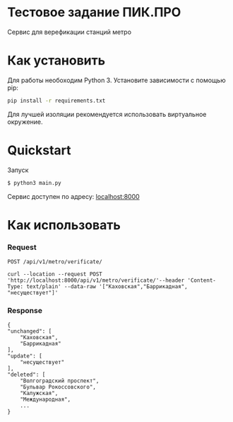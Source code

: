 # Тестовое задание ПИК.ПРО

Cервис для верефикации станций метро

# Как установить


Для работы необоходим Python 3. 
Установите зависимости с помощью pip:
```bash
pip install -r requirements.txt
```
Для лучшей изоляции  рекомендуется использовать виртуальное окружение.

# Quickstart


Запуск 
```bash
$ python3 main.py
```
Сервис доступен по адресу: [localhost:8000](http://localhost:8000/)

# Как использовать

### Request

`POST /api/v1/metro/verificate/`

    curl --location --request POST 'http://localhost:8000/api/v1/metro/verificate/'--header 'Content-Type: text/plain' --data-raw '["Каховская","Баррикадная", "несуществует"]'

### Response

    
    {
    "unchanged": [
        "Каховская",
        "Баррикадная"
    ],
    "update": [
        "несуществует"
    ],
    "deleted": [
        "Волгоградский проспект",
        "Бульвар Рокоссовского",
        "Калужская",
        "Международная",
        ...
    }
